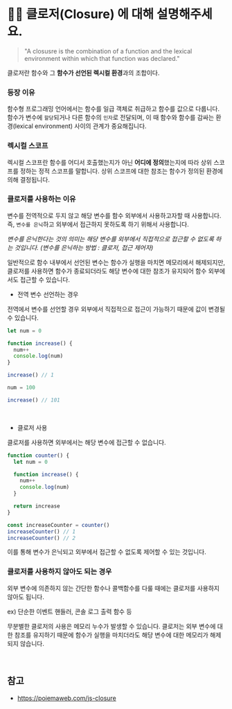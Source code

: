 # 💁🏻 클로저(Closure) 에 대해 설명해주세요.

> "A closusre is the combination of a function and the lexical environment within which that function was declared."

클로저란 함수와 그 **함수가 선언된 렉시컬 환경**과의 조합이다.

### 등장 이유
함수형 프로그래밍 언어에서는 함수를 일급 객체로 취급하고 함수를 값으로 다룹니다. 함수가 변수에 `할당`되거나 다른 함수의 `인자`로 전달되며, 이 때 함수와 함수를 감싸는 환경(lexical environment) 사이의 관계가 중요해집니다.

### 렉시컬 스코프
렉시컬 스코프란 함수를 어디서 호출했는지가 아닌 **어디에 정의**했는지에 따라 상위 스코프를 정하는 정적 스코프를 말합니다.
상위 스코프에 대한 참조는 함수가 정의된 환경에 의해 결정됩니다.

### 클로저를 사용하는 이유
변수를 전역적으로 두지 않고 해당 변수를 함수 외부에서 사용하고자할 때 사용합니다. 즉, `변수를 은닉`하고 외부에서 접근하지 못하도록 하기 위해서 사용합니다.

_변수를 은닉한다는 것의 의미는 해당 변수를 외부에서 직접적으로 접근할 수 없도록 하는 것입니다.
(변수를 은닉하는 방법 : 클로저, 접근 제어자)_

일반적으로 함수 내부에서 선언된 변수는 함수가 실행을 마치면 메모리에서 해제되지만, 클로저를 사용하면 함수가 종료되더라도 해당 변수에 대한 참조가 유지되어 함수 외부에서도 접근할 수 있습니다.

-  전역 변수 선언하는 경우

  전역에서 변수를 선언할 경우 외부에서 직접적으로 접근이 가능하기 때문에 값이 변경될 수 있습니다.
  ```javascript
  let num = 0

  function increase() {
    num++
    console.log(num)
  }

  increase() // 1

  num = 100

  increase() // 101
  ```

<br/>

- 클로저 사용

클로저를 사용하면 외부에서는 해당 변수에 접근할 수 없습니다.
```javascript
function counter() {
  let num = 0

  function increase() {
    num++
    console.log(num)
  }

  return increase
}

const increaseCounter = counter()
increaseCounter() // 1
increaseCounter() // 2
```

이를 통해 변수가 은닉되고 외부에서 접근할 수 없도록 제어할 수 있는 것입니다.


### 클로저를 사용하지 않아도 되는 경우
외부 변수에 의존하지 않는 간단한 함수나 콜백함수를 다룰 때에는 클로저를 사용하지 않아도 됩니다.

ex) 단순한 이벤트 핸들러, 콘솔 로그 출력 함수 등

무분별한 클로저의 사용은 메모리 누수가 발생할 수 있습니다.
클로저는 외부 변수에 대한 참조를 유지하기 때문에 함수가 실행을 마치더라도 해당 변수에 대한 메모리가 해제되지 않습니다.

<br/>

## 참고
- https://poiemaweb.com/js-closure